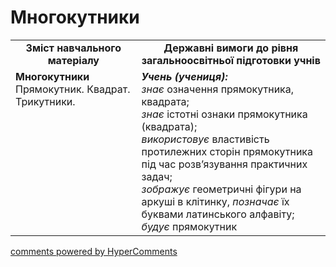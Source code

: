 <div id="hypercomments_widget" class="js-hypercomments-widget invisible"></div>

# Многокутники
<table>
  <tr>
    <td width="40%" align="center"><b>Зміст навчального матеріалу<b></td>
    <td width="60%" align="center"><b>Державні вимоги до рівня загальноосвітньої підготовки учнів</b></td>
  </tr>
  <tr>
    <td width="40%" style="vertical-align:top !important;"><b>Многокутники</b><br>
Прямокутник. Квадрат.<br>
Трикутники. <br></td>
    <td width="60%" style="vertical-align:top !important;"><i><b>Учень (учениця):</b></i><br>
<i>знає</i> означення прямокутника, квадрата;<br>
<i>знає</i> істотні ознаки прямокутника (квадрата);<br>
<i>використовує</i> властивість протилежних сторін прямокутника під час розв’язування практичних задач; <br>
<i>зображує</i> геометричні фігури на аркуші в клітинку, <i>позначає</i> їх буквами латинського алфавіту;<br>
<i>будує</i> прямокутник<br></td>
  </tr>
</table>

<div class="js-hypercomments-container">
    <a href="http://hypercomments.com" class="hc-link" title="comments widget">comments powered by HyperComments</a>
</div>